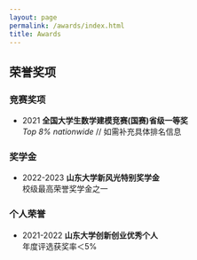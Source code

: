 ```yaml
---
layout: page
permalink: /awards/index.html
title: Awards
---
```


<div class="honors-section">
  <h2>荣誉奖项 <i class="fas fa-trophy"></i></h2>
  
  <div class="category">
    <h3>竞赛奖项</h3>
    <ul class="award-list">
      <li>
        <span class="time">2021</span>
        <strong>全国大学生数学建模竞赛(国赛)省级一等奖</strong>
        <br><em>Top 8% nationwide</em>  // 如需补充具体排名信息
      </li>
    </ul>
  </div>

  <div class="category">
    <h3>奖学金</h3>
    <ul class="award-list">
      <li>
        <span class="time">2022-2023</span>
        <strong>山东大学新风光特别奖学金</strong>
        <br>校级最高荣誉奖学金之一
      </li>
    </ul>
  </div>

  <div class="category">
    <h3>个人荣誉</h3>
    <ul class="award-list">
      <li>
        <span class="time">2021-2022</span>
        <strong>山东大学创新创业优秀个人</strong>
        <br>年度评选获奖率＜5%
      </li>
    </ul>
  </div>
</div>
<br>
